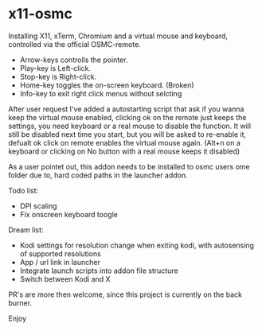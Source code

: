 # x11-osmc
Installing X11, xTerm, Chromium and a virtual mouse and keyboard, controlled via the official OSMC-remote.

* Arrow-keys controlls the pointer.
* Play-key is Left-click.
* Stop-key is Right-click.
* Home-key toggles the on-screen keyboard. (Broken)
* Info-key to exit right click menus without selcting

After user request I've added a autostarting script that ask if you wanna keep the virtual mouse enabled, clicking ok on the remote just keeps the settings, you need keyboard or a real mouse to disable the function. It will still be disabled next time you start, but you will be asked to re-enable it, defualt ok click on remote enables the virtual mouse again. (Alt+n on a keyboard or clicking on No button with a real mouse keeps it disabled)


As a user pointet out, this addon needs to be installed to osmc users ome folder due to, hard coded paths in the launcher addon. 

Todo list:
* DPI scaling
* Fix onscreen keyboard toogle

Dream list:
* Kodi settings for resolution change when exiting kodi, with autosensing of supported resolutions
* App / url link in launcher
* Integrate launch scripts into addon file structure
* Switch between Kodi and X

PR's are more then welcome, since this project is currently on the back burner.

Enjoy

